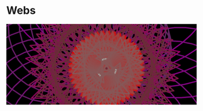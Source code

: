 <h1>Webs</h1>
<img src="https://github.com/mariela6870/TurtleArtDesign/blob/master/screenshot.png"></img>
